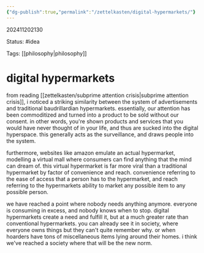 ```yaml
---
{"dg-publish":true,"permalink":"/zettelkasten/digital-hypermarkets/"}
---
```


202411202130

Status: #idea

Tags: [[philosophy\|philosophy]]

# digital hypermarkets

from reading [[zettelkasten/subprime attention crisis\|subprime attention crisis]], i noticed a striking similarity between the system of advertisements and traditional baudrillardian hypermarkets. essentially, our attention has been commoditized and turned into a product to be sold without our consent. in other words, you're shown products and services that you would have never thought of in your life, and thus are sucked into the digital hyperspace. this generally acts as the surveillance, and draws people into the system. 

furthermore, websites like amazon emulate an actual hypermarket, modelling a virtual mall where consumers can find anything that the mind can dream of. this virtual hypermarket is far more viral than a traditional hypermarket by factor of convenience and reach. convenience referring to the ease of access that a person has to the hypermarket, and reach referring to the hypermarkets ability to market any possible item to any possible person. 

we have reached a point where nobody needs anything anymore. everyone is consuming in excess, and nobody knows when to stop. digital hypermarkets create a need and fulfill it, but at a much greater rate than conventional hypermarkets. you can already see it in society, where everyone owns things but they can't quite remember why. or when hoarders have tons of miscellaneous items lying around their homes. i think we've reached a society where that will be the new norm.